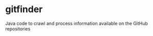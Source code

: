 gitfinder
=========

Java code to crawl and process information available on the GitHub repositories
